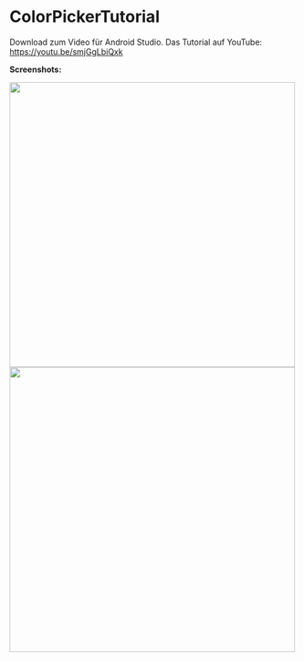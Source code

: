 # ColorPickerTutorial
Download zum Video für Android Studio.
Das Tutorial auf YouTube: https://youtu.be/smjGgLbiQxk

<b> Screenshots: <b/>

<img src="http://s04.justpaste.it/files/justpaste/d224/a9151321/file15.png" height="500px"/>
<img src="http://s04.justpaste.it/files/justpaste/d224/a9151321/file13.png" height="500px"/>

